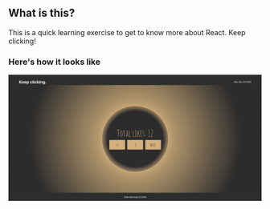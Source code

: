 ## What is this?

This is a quick learning exercise to get to know more about React. Keep clicking!

### Here's how it looks like

<img src="./3_task_screenshot.png">